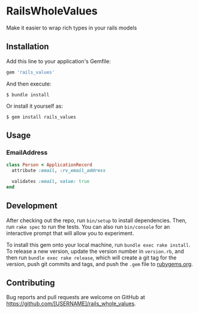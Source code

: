 # RailsWholeValues

Make it easier to wrap rich types in your rails models

## Installation

Add this line to your application's Gemfile:

```ruby
gem 'rails_values'
```

And then execute:

    $ bundle install

Or install it yourself as:

    $ gem install rails_values

## Usage

### EmailAddress

```ruby
class Person < ApplicationRecord
  attribute :email, :rv_email_address

  validates :email, value: true
end
```

## Development

After checking out the repo, run `bin/setup` to install dependencies. Then, run `rake spec` to run the tests. You can also run `bin/console` for an interactive prompt that will allow you to experiment.

To install this gem onto your local machine, run `bundle exec rake install`. To release a new version, update the version number in `version.rb`, and then run `bundle exec rake release`, which will create a git tag for the version, push git commits and tags, and push the `.gem` file to [rubygems.org](https://rubygems.org).

## Contributing

Bug reports and pull requests are welcome on GitHub at https://github.com/[USERNAME]/rails_whole_values.

